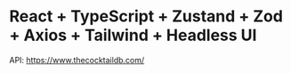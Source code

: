 # React + TypeScript + Zustand + Zod + Axios + Tailwind + Headless UI

API: https://www.thecocktaildb.com/
